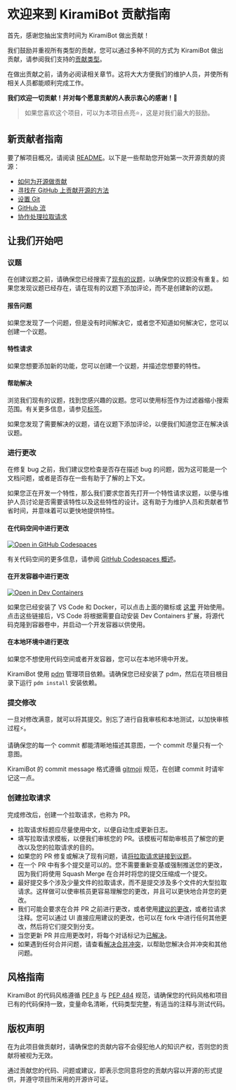 # 欢迎来到 KiramiBot 贡献指南

首先，感谢您抽出宝贵时间为 KiramiBot 做出贡献！

我们鼓励并重视所有类型的贡献，您可以通过多种不同的方式为 KiramiBot 做出贡献，请参阅我们支持的[贡献类型](./TYPES_OF_CONTRIBUTIONS.md)。

在做出贡献之前，请务必阅读相关章节。这将大大方便我们的维护人员，并使所有相关人员都能顺利完成工作。

**我们欢迎一切贡献！并对每个愿意贡献的人表示衷心的感谢！💖**

> 如果您喜欢这个项目，可以为本项目点亮⭐️，这是对我们最大的鼓励。

## 新贡献者指南

要了解项目概况，请阅读 [README](../README.md)。以下是一些帮助您开始第一次开源贡献的资源：

- [如何为开源做贡献](https://opensource.guide/zh-hans/how-to-contribute/)
- [寻找在 GitHub 上贡献开源的方法](https://docs.github.com/zh/get-started/exploring-projects-on-github/finding-ways-to-contribute-to-open-source-on-github)
- [设置 Git](https://docs.github.com/zh/get-started/quickstart/set-up-git)
- [GitHub 流](https://docs.github.com/zh/get-started/quickstart/github-flow)
- [协作处理拉取请求](https://docs.github.com/zh/pull-requests/collaborating-with-pull-requests)

## 让我们开始吧

### 议题

在创建议题之前，请确保您已经搜索了[现有的议题](https://github.com/A-kirami/KiramiBot/issues)，以确保您的议题没有重复。如果您发现议题已经存在，请在现有的议题下添加评论，而不是创建新的议题。

#### 报告问题

如果您发现了一个问题，但是没有时间解决它，或者您不知道如何解决它，您可以创建一个议题。

#### 特性请求

如果您想要添加新的功能，您可以创建一个议题，并描述您想要的特性。

#### 帮助解决

浏览我们现有的议题，找到您感兴趣的议题。您可以使用标签作为过滤器缩小搜索范围。有关更多信息，请参见[标签](https://github.com/A-kirami/KiramiBot/labels)。

如果您发现了需要解决的议题，请在议题下添加评论，以便我们知道您正在解决该议题。

### 进行更改

在修复 bug 之前，我们建议您检查是否存在描述 bug 的问题，因为这可能是一个文档问题，或者是否存在一些有助于了解的上下文。

如果您正在开发一个特性，那么我们要求您首先打开一个特性请求议题，以便与维护人员讨论是否需要该特性以及这些特性的设计。这有助于为维护人员和贡献者节省时间，并意味着可以更快地提供特性。

#### 在代码空间中进行更改

[![Open in GitHub Codespaces](https://github.com/codespaces/badge.svg)](https://github.com/new?hide_repo_select=true&ref=main&repo=637530315)

有关代码空间的更多信息，请参阅 [GitHub Codespaces 概述](https://docs.github.com/zh/codespaces/overview)。

#### 在开发容器中进行更改

[![Open in Dev Containers](https://img.shields.io/static/v1?label=Dev%20Containers&message=Open&color=blue&logo=visualstudiocode)](https://vscode.dev/redirect?url=vscode://ms-vscode-remote.remote-containers/cloneInVolume?url=https://github.com/A-kirami/KiramiBot)

如果您已经安装了 VS Code 和 Docker，可以点击上面的徽标或 [这里](https://vscode.dev/redirect?url=vscode://ms-vscode-remote.remote-containers/cloneInVolume?url=https://github.com/A-kirami/KiramiBot) 开始使用。点击这些链接后，VS Code 将根据需要自动安装 Dev Containers 扩展，将源代码克隆到容器卷中，并启动一个开发容器以供使用。

#### 在本地环境中进行更改

如果您不想使用代码空间或者开发容器，您可以在本地环境中开发。

KiramiBot 使用 [pdm](https://pdm.fming.dev/) 管理项目依赖。请确保您已经安装了 pdm，然后在项目根目录下运行 `pdm install` 安装依赖。

### 提交修改

一旦对修改满意，就可以将其提交。别忘了进行自我审核和本地测试，以加快审核过程⚡。

请确保您的每一个 commit 都能清晰地描述其意图，一个 commit 尽量只有一个意图。

KiramiBot 的 commit message 格式遵循 [gitmoji](https://gitmoji.dev/) 规范，在创建 commit 时请牢记这一点。

### 创建拉取请求

完成修改后，创建一个拉取请求，也称为 PR。

- 拉取请求标题应尽量使用中文，以便自动生成更新日志。
- 填写拉取请求模板，以便我们审核您的 PR。该模板可帮助审核员了解您的更改以及您的拉取请求的目的。
- 如果您的 PR 修复或解决了现有问题，请[将拉取请求链接到议题](https://docs.github.com/zh/issues/tracking-your-work-with-issues/linking-a-pull-request-to-an-issue)。
- 在一个 PR 中有多个提交是可以的。您不需要重新变基或强制推送您的更改，因为我们将使用 Squash Merge 在合并时将您的提交压缩成一个提交。
- 最好提交多个涉及少量文件的拉取请求，而不是提交涉及多个文件的大型拉取请求。这样做可以使审核员更容易理解您的更改，并且可以更快地合并您的更改。
- 我们可能会要求在合并 PR 之前进行更改，或者使用[建议的更改](https://docs.github.com/zh/pull-requests/collaborating-with-pull-requests/reviewing-changes-in-pull-requests/incorporating-feedback-in-your-pull-request)，或者拉请求注释。您可以通过 UI 直接应用建议的更改，也可以在 fork 中进行任何其他更改，然后将它们提交到分支。
- 当您更新 PR 并应用更改时，将每个对话标记为[已解决](https://docs.github.com/zh/pull-requests/collaborating-with-pull-requests/reviewing-changes-in-pull-requests/commenting-on-a-pull-request#%E8%A7%A3%E5%86%B3%E5%AF%B9%E8%AF%9D)。
- 如果遇到任何合并问题，请查看[解决合并冲突](https://github.com/skills/resolve-merge-conflicts)，以帮助您解决合并冲突和其他问题。

## 风格指南

KiramiBot 的代码风格遵循 [PEP 8](https://www.python.org/dev/peps/pep-0008/) 与 [PEP 484](https://www.python.org/dev/peps/pep-0484/) 规范，请确保您的代码风格和项目已有的代码保持一致，变量命名清晰，代码类型完整，有适当的注释与测试代码。

## 版权声明

在为此项目做贡献时，请确保您的贡献内容不会侵犯他人的知识产权，否则您的贡献将被视为无效。

通过贡献您的代码、问题或建议，即表示您同意将您的贡献内容以开源的形式提供，并遵守项目所采用的开源许可证。
